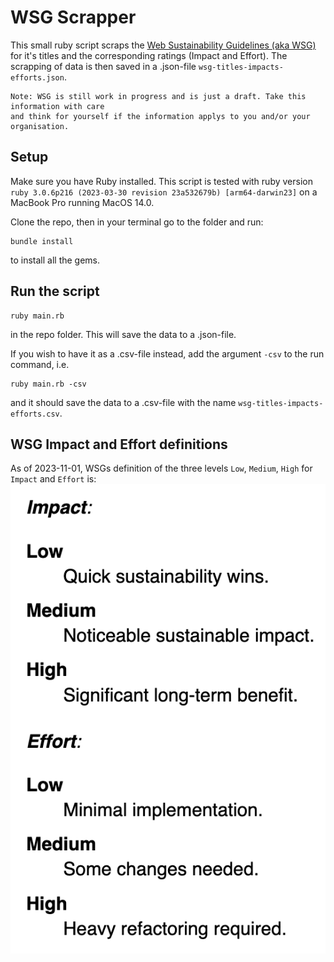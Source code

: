 # WSG Scrapper

This small ruby script scraps the [Web Sustainability Guidelines (aka WSG)](https://w3c.github.io/sustyweb/) for it's titles and the corresponding ratings (Impact and Effort). The scrapping of data is then saved in a .json-file `wsg-titles-impacts-efforts.json`.

```
Note: WSG is still work in progress and is just a draft. Take this information with care
and think for yourself if the information applys to you and/or your organisation.
```

## Setup
Make sure you have Ruby installed. This script is tested with ruby version `ruby 3.0.6p216 (2023-03-30 revision 23a532679b) [arm64-darwin23]` on a MacBook Pro running MacOS 14.0.

Clone the repo, then in your terminal go to the folder and run:
```
bundle install
```
to install all the gems.

## Run the script
```
ruby main.rb
```
in the repo folder. This will save the data to a .json-file.

If you wish to have it as a .csv-file instead, add the argument `-csv` to the run command, i.e.
```
ruby main.rb -csv
```
and it should save the data to a .csv-file with the name `wsg-titles-impacts-efforts.csv`.

## WSG Impact and Effort definitions
As of 2023-11-01, WSGs definition of the three levels `Low`, `Medium`, `High` for `Impact` and `Effort` is:
![List of the Impact and Effort definitions](wsg-impact-effort-def.png)
